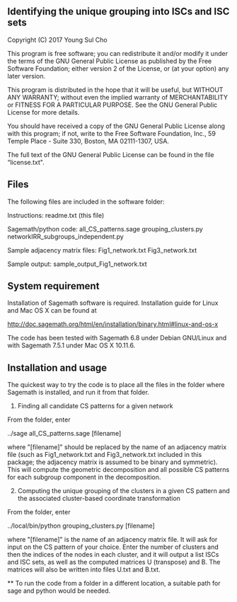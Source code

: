  Identifying the unique grouping into ISCs and ISC sets
--------------------------------------------------------

Copyright (C) 2017  Young Sul Cho

This program is free software; you can redistribute it and/or modify it
under the terms of the GNU General Public License as published by the
Free Software Foundation; either version 2 of the License, or (at your
option) any later version.

This program is distributed in the hope that it will be useful, but
WITHOUT ANY WARRANTY; without even the implied warranty of
MERCHANTABILITY or FITNESS FOR A PARTICULAR PURPOSE.  See the GNU General
Public License for more details.

You should have received a copy of the GNU General Public License along
with this program; if not, write to the Free Software Foundation, Inc.,
59 Temple Place - Suite 330, Boston, MA 02111-1307, USA.

The full text of the GNU General Public License can be found in the file
“license.txt".


 Files
-------

The following files are included in the software folder:

Instructions:
readme.txt (this file)

Sagemath/python code:
all_CS_patterns.sage
grouping_clusters.py
networkIRR_subgroups_independent.py

Sample adjacency matrix files:
Fig1_network.txt
Fig3_network.txt

Sample output:
sample_output_Fig1_network.txt


 System requirement
--------------------

Installation of Sagemath software is required. Installation guide for Linux and Mac OS X can be found at

http://doc.sagemath.org/html/en/installation/binary.html#linux-and-os-x

The code has been tested with Sagemath 6.8 under Debian GNU/Linux and with Sagemath 7.5.1 under Mac OS X 10.11.6.


 Installation and usage
------------------------

The quickest way to try the code is to place all the files in the folder where Sagemath is installed, and run it from that folder.

1) Finding all candidate CS patterns for a given network 

From the folder, enter

../sage all_CS_patterns.sage [filename]

where "[filename]" should be replaced by the name of an adjacency matrix file (such as Fig1_network.txt and Fig3_network.txt included in this package; the adjacency matrix is assumed to be binary and symmetric).  This will compute the geometric decomposition and all possible CS patterns for each subgroup component in the decomposition.  


2) Computing the unique grouping of the clusters in a given CS pattern and the associated cluster-based coordinate transformation

From the folder, enter

../local/bin/python grouping_clusters.py [filename]

where "[filename]" is the name of an adjacency matrix file.  It will ask for input on the CS pattern of your choice.  Enter the number of clusters and then the indices of the nodes in each cluster, and it will output a list ISCs and ISC sets, as well as the computed matrices U (transpose) and B.  The matrices will also be written into files U.txt and B.txt.


** To run the code from a folder in a different location, a suitable path for sage and python would be needed.
